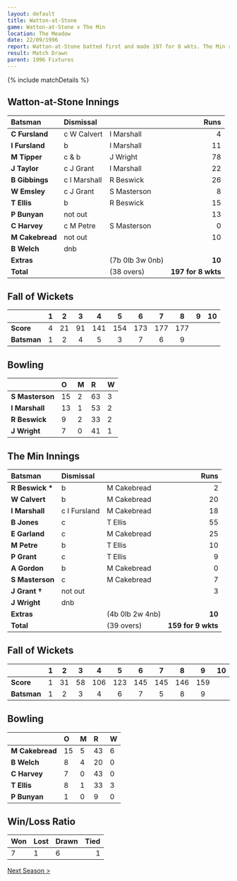```yaml
---
layout: default
title: Watton-at-Stone
game: Watton-at-Stone v The Min
location: The Meadow
date: 22/09/1996
report: Watton-at-Stone batted first and made 197 for 8 wkts. The Min replied with 159 for 9 wkts
result: Match Drawn
parent: 1996 Fixtures
---
```


{% include matchDetails %}

## Watton-at-Stone Innings

| Batsman | Dismissal |  | Runs |
|:---|:---|---|---:|
| **C Fursland** | c W Calvert | I Marshall | 4 |
| **I Fursland** | b | I Marshall | 11 |
| **M Tipper** | c & b | J Wright | 78 |
| **J Taylor** | c J Grant | I Marshall | 22 |
| **B Gibbings** | c I Marshall | R Beswick | 26 |
| **W Emsley** | c J Grant | S Masterson | 8 |
| **T Ellis** | b | R Beswick | 15 |
| **P Bunyan** | not out |  | 13 |
| **C Harvey** | c M Petre | S Masterson | 0 |
| **M Cakebread** | not out |  | 10 |
| **B Welch** | dnb |  |  |
| **Extras** | | (7b 0lb 3w 0nb) | **10** |
| **Total** | | (38 overs) | **197 for 8 wkts** |

## Fall of Wickets

| | 1 | 2 | 3 | 4 | 5 | 6 | 7 | 8 | 9 | 10 |
|---|:---:|:---:|:---:|:---:|:---:|:---:|:---:|:---:|:---:|:---:|
| **Score** | 4 | 21 | 91 | 141 | 154 | 173 | 177 | 177 |  |  |
| **Batsman** | 1 | 2 | 4 | 5 | 3 | 7 | 6 | 9 |  |  |

## Bowling

| | O | M | R | W |
|---|:---|:---|:---|:---|
| **S Masterson** | 15 | 2 | 63 | 3 |
| **I Marshall** | 13 | 1 | 53 | 2 |
| **R Beswick** | 9 | 2 | 33 | 2 |
| **J Wright** | 7 | 0 | 41 | 1 |

## The Min Innings

| Batsman | Dismissal |  | Runs |
|:---|:---|---|---:|
| **R Beswick &#42;** | b | M Cakebread | 2 |
| **W Calvert** | b | M Cakebread | 20 |
| **I Marshall** | c I Fursland | M Cakebread | 18 |
| **B Jones** | c | T Ellis | 55 |
| **E Garland** | c | M Cakebread | 25 |
| **M Petre** | b | T Ellis | 10 |
| **P Grant** | c | T Ellis | 9 |
| **A Gordon** | b | M Cakebread | 0 |
| **S Masterson** | c | M Cakebread | 7 |
| **J Grant &#8224;** | not out |  | 3 |
| **J Wright** | dnb |  |  |
| **Extras** | | (4b 0lb 2w 4nb) | **10** |
| **Total** | | (39 overs) | **159 for 9 wkts** |

## Fall of Wickets

| | 1 | 2 | 3 | 4 | 5 | 6 | 7 | 8 | 9 | 10 |
|---|:---:|:---:|:---:|:---:|:---:|:---:|:---:|:---:|:---:|:---:|
| **Score** | 1 | 31 | 58 | 106 | 123 | 145 | 145 | 146 | 159 |  |
| **Batsman** | 1 | 2 | 3 | 4 | 6 | 7 | 5 | 8 | 9 |  |

## Bowling

| | O | M | R | W |
|---|:---|:---|:---|:---|
| **M Cakebread** | 15 | 5 | 43 | 6 |
| **B Welch** | 8 | 4 | 20 | 0 |
| **C Harvey** | 7 | 0 | 43 | 0 |
| **T Ellis** | 8 | 1 | 33 | 3 |
| **P Bunyan** | 1 | 0 | 9 | 0 |

## Win/Loss Ratio

| Won | Lost | Drawn | Tied |
|:---|:---|:---|---:|
| 7 | 1 | 6 | 1 |

[Next Season >](../1997)